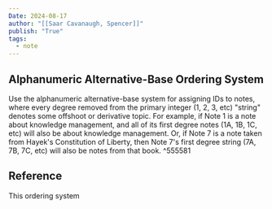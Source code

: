 ```yaml
---
Date: 2024-08-17
author: "[[Saar Cavanaugh, Spencer]]"
publish: "True"
tags:
  - note
---
```


## Alphanumeric Alternative-Base Ordering System

Use the alphanumeric alternative-base system for assigning IDs to notes, where every degree removed from the primary integer (1, 2, 3, etc) "string" denotes some offshoot or derivative topic. For example, if Note 1 is a note about knowledge management, and all of its first degree notes (1A, 1B, 1C, etc) will also be about knowledge management. Or, if Note 7 is a note taken from Hayek's Constitution of Liberty, then Note 7's first degree string (7A, 7B, 7C, etc) will also be notes from that book. ^555581

## Reference

This ordering system
